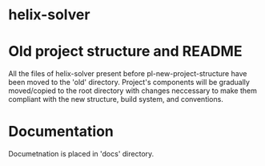 # helix-solver

# Old project structure and README
All the files of helix-solver present before pl-new-project-structure have been moved to the 'old' directory. Project's components will be gradually moved/copied to the root directory with changes neccessary to make them compliant with the new structure, build system, and conventions.

# Documentation
Documetnation is placed in 'docs' directory.
